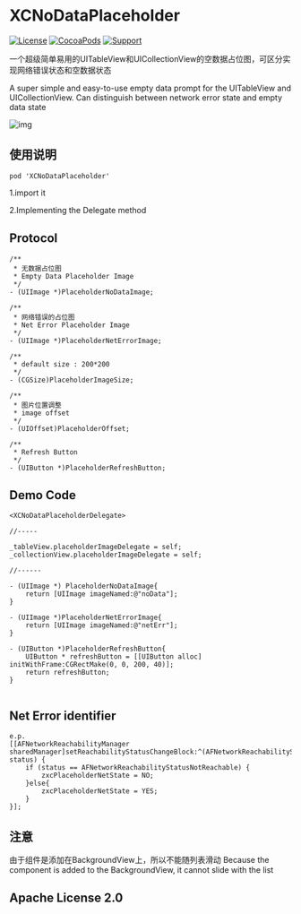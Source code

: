 # XCNoDataPlaceholder

[![License](https://img.shields.io/badge/License-%20Apache%20LICENSE%202.0-yellow.svg)]()
[![CocoaPods](https://img.shields.io/badge/pod-1.0.0-green.svg)]()
[![Support](https://img.shields.io/badge/support-iOS7.0+-blue.svg?style=flat)](https://www.apple.com/nl/ios/)

一个超级简单易用的UITableView和UICollectionView的空数据占位图，可区分实现网络错误状态和空数据状态

A super simple and easy-to-use empty data prompt for the UITableView and UICollectionView.
Can distinguish between network error state and empty data state

![img](./img.png)

## 使用说明



```
pod 'XCNoDataPlaceholder'
```

1.import it

2.Implementing the Delegate method


## Protocol

```
/**
 * 无数据占位图 
 * Empty Data Placeholder Image
 */
- (UIImage *)PlaceholderNoDataImage;

/**
 * 网络错误的占位图
 * Net Error Placeholder Image
 */
- (UIImage *)PlaceholderNetErrorImage;

/**
 * default size : 200*200
 */
- (CGSize)PlaceholderImageSize;

/**
 * 图片位置调整
 * image offset
 */
- (UIOffset)PlaceholderOffset;

/**
 * Refresh Button
 */
- (UIButton *)PlaceholderRefreshButton;

```



## Demo Code

```
<XCNoDataPlaceholderDelegate>

//-----

_tableView.placeholderImageDelegate = self;
_collectionView.placeholderImageDelegate = self;

//------

- (UIImage *) PlaceholderNoDataImage{
    return [UIImage imageNamed:@"noData"];
}

- (UIImage *)PlaceholderNetErrorImage{
	return [UIImage imageNamed:@"netErr"];
}

- (UIButton *)PlaceholderRefreshButton{
    UIButton * refreshButton = [[UIButton alloc] initWithFrame:CGRectMake(0, 0, 200, 40)];
    return refreshButton;
}


```

## Net Error identifier

```
e.p.
[[AFNetworkReachabilityManager sharedManager]setReachabilityStatusChangeBlock:^(AFNetworkReachabilityStatus status) {
    if (status == AFNetworkReachabilityStatusNotReachable) {
        zxcPlaceholderNetState = NO;
    }else{
        zxcPlaceholderNetState = YES;
    }
}];

```

## 注意

由于组件是添加在BackgroundView上，所以不能随列表滑动
Because the component is added to the BackgroundView, it cannot slide with the list


## Apache License 2.0


